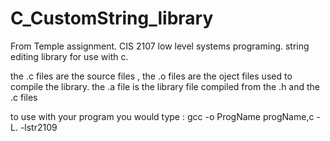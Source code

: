 # C_CustomString_library

 From Temple assignment. CIS 2107 low level systems programing.
 string editing library for use with c.
 
 the .c files are the source files ,
 the .o files are the oject files used to compile the library.
 the .a file is the library file compiled from the .h and the .c files
 
  to use with your program you would type :
  gcc -o ProgName progName,c -L. -lstr2109 
